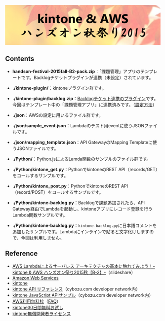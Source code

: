 ![handsonFestivalTitle](image/handson-banner.png)

## Contents
* **handson-festival-2015fall-B2-pack.zip**：「課題管理」アプリのテンプレートです。Backlogチケットプラグインが連携（未設定）されています。

* **./kintone-plugin/**：kintoneプラグイン群です。

* **./kintone-plugin/backlog.zip**：[Backlogチケット連携のプラグイン](https://www.joyzo.co.jp/plugin/backlog/)です。今回はテンプレート中の「課題管理アプリ」に連携済みです。（[設定方法](https://www.joyzo.co.jp/plugin/backlog/)）

* **./json**：AWSの設定に用いるファイル群です。

* **./json/sample_event.json**：Lambdaのテスト用eventに使うJSONファイルです。

* **./json/mapping_template.json**：API GatewayのMapping Templateに使うJSONファイルです。

* **./Python/**：Python.jsによるLamda関数のサンプルのファイル群です。

* **./Python/kintone_get.py**：PythonでkintoneのREST API（records/GET）をコールするサンプルです。

* **./Python/kintone_post.py**：PythonでkintoneのREST API（record/POST）をコールするサンプルです。

* **./Python/kintone-backlog.py**：Backlogで課題追加されたら、API Gateway経由でLambdaを起動し、kintoneアプリにレコード登録を行うLambda関数サンプルです。

* **./Python/kintone-backlog.py**：`kintone-backlog.py`に日本語コメントを追加したサンプルです。Lambdaにインラインで貼ると文字化けしますので、今回は利用しません。

## Reference
* [AWS Lambdaによるサーバレス
アーキテクチャの基本に触れてみよう！-kintone & AWS ハンズオン祭り2015秋【B-2】-](https://www.slideshare.net/yamaryu0508b/kintone-caf-vol4-kintone-aws-api-gatewaylambdamachine-learning-52406500)（slideshare）
* [Amazon Web Services](http://aws.amazon.com/jp/)
* [kintone](https://kintone.cybozu.com/jp/)
* [kintone API リファレンス](https://cybozudev.zendesk.com/hc/ja/categories/200147600)（cybozu.com developer network内）
* [kintone JavaScript APIサンプル](https://cybozudev.zendesk.com/hc/ja/sections/200263970)（cybozu.com developer network内）
* [AWS利用無料枠](http://aws.amazon.com/jp/free/)（[FAQ](http://aws.amazon.com/jp/free/faqs/)）
* [kintone30日間無料お試し](https://kintone.cybozu.com/jp/trial/)
* [kintone無償開発者ライセンス](https://cybozudev.zendesk.com/hc/ja/articles/200720464)
